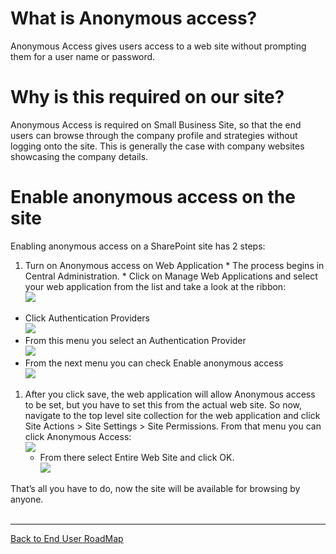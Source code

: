 # What is Anonymous access? #

Anonymous Access gives users access to a web site without prompting them for a user name or password.

# Why is this required on our site? #

Anonymous Access is required on Small Business Site, so that the end users can browse through the company profile and strategies without logging onto the site. This is generally the case with company websites showcasing the company details.

# Enable anonymous access on the site #

Enabling anonymous access on a SharePoint site has 2 steps:

  1. Turn on Anonymous access on Web Application
    * The process begins in Central Administration.
    * Click on Manage Web Applications and select your web application from the list and take a look at the ribbon:<br><img src='http://free-sharepoint-small-business-website-template-theme.googlecode.com/svn/wiki/Images/ribbon_anonymous.jpg' />
<ul><li>Click Authentication Providers<br><img src='http://free-sharepoint-small-business-website-template-theme.googlecode.com/svn/wiki/Images/ribbon_anonymous2.jpg' />
</li><li>From this menu you select an Authentication Provider<br><img src='http://free-sharepoint-small-business-website-template-theme.googlecode.com/svn/wiki/Images/ribbon_anonymous3.jpg' />
</li><li>From the next menu you can check Enable anonymous access<br><img src='http://free-sharepoint-small-business-website-template-theme.googlecode.com/svn/wiki/Images/ribbon_anonymous4.jpg' />
</li></ul><ol><li>After you click save, the web application will allow Anonymous access to be set, but you have to set this from the actual web site. So now, navigate to the top level site collection for the web application and click Site Actions > Site Settings > Site Permissions. From that menu you can click Anonymous Access:<br><img src='http://free-sharepoint-small-business-website-template-theme.googlecode.com/svn/wiki/Images/ribbon_anonymous5.jpg' />
<ul><li>From there select Entire Web Site and click OK.<br>
<img src='http://free-sharepoint-small-business-website-template-theme.googlecode.com/svn/wiki/Images/ribbon_anonymous6.jpg' /></li></ul></li></ol>



That’s all you have to do, now the site will be available for browsing by anyone.<br>
<br>
<hr />
<a href='http://code.google.com/p/free-sharepoint-small-business-website-template-theme/wiki/EndUserRoadMap'>Back to End User RoadMap</a>